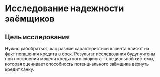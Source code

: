 # Исследование надежности заёмщиков
 ## Цель исследования 
   Нужно рабобраться, как разные характиристики клиента влияют на факт погашения кредита в срок.
   Результат исследования будут учтены при построении модели кредитного скоринга - специальной системы, которая
   оценивает  способность потенциального заёмщика вернуть кредит банку.

